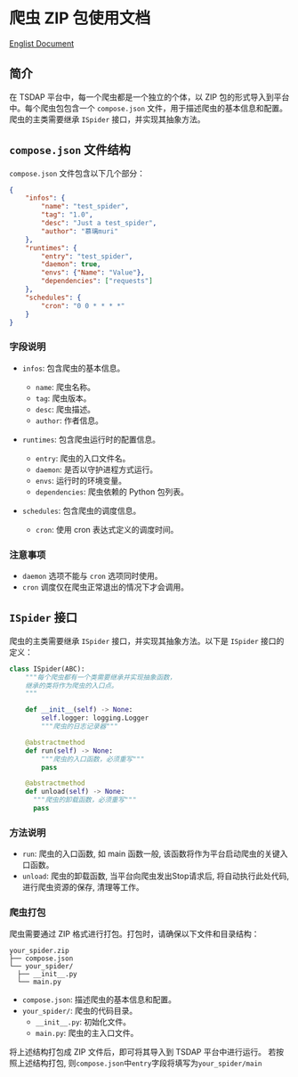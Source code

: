 # 爬虫 ZIP 包使用文档

[Englist Document](README.MD)

## 简介

在 TSDAP 平台中，每一个爬虫都是一个独立的个体，以 ZIP 包的形式导入到平台中。每个爬虫包包含一个 `compose.json` 文件，用于描述爬虫的基本信息和配置。爬虫的主类需要继承 `ISpider` 接口，并实现其抽象方法。

## `compose.json` 文件结构

`compose.json` 文件包含以下几个部分：

```json
{
    "infos": {
        "name": "test_spider",
        "tag": "1.0",
        "desc": "Just a test_spider",
        "author": "慕璃muri"
    },
    "runtimes": {
        "entry": "test_spider",
        "daemon": true,
        "envs": {"Name": "Value"},
        "dependencies": ["requests"]
    },
    "schedules": {
        "cron": "0 0 * * * *"
    }
}
```

### 字段说明

- `infos`: 包含爬虫的基本信息。
  - `name`: 爬虫名称。
  - `tag`: 爬虫版本。
  - `desc`: 爬虫描述。
  - `author`: 作者信息。

- `runtimes`: 包含爬虫运行时的配置信息。
  - `entry`: 爬虫的入口文件名。
  - `daemon`: 是否以守护进程方式运行。
  - `envs`: 运行时的环境变量。
  - `dependencies`: 爬虫依赖的 Python 包列表。

- `schedules`: 包含爬虫的调度信息。
  - `cron`: 使用 cron 表达式定义的调度时间。

### 注意事项
  - `daemon` 选项不能与 `cron` 选项同时使用。
  - `cron` 调度仅在爬虫正常退出的情况下才会调用。

## `ISpider` 接口

爬虫的主类需要继承 `ISpider` 接口，并实现其抽象方法。以下是 `ISpider` 接口的定义：

```python
class ISpider(ABC):
    """每个爬虫都有一个类需要继承并实现抽象函数，
    继承的类将作为爬虫的入口点。
    """

    def __init__(self) -> None:
        self.logger: logging.Logger
        """爬虫的日志记录器"""

    @abstractmethod
    def run(self) -> None:
        """爬虫的入口函数，必须重写"""
        pass

    @abstractmethod
    def unload(self) -> None:
      """爬虫的卸载函数，必须重写"""
      pass
```

### 方法说明
- `run`: 爬虫的入口函数, 如 main 函数一般, 该函数将作为平台启动爬虫的关键入口函数。
- `unload`: 爬虫的卸载函数, 当平台向爬虫发出Stop请求后, 将自动执行此处代码, 进行爬虫资源的保存, 清理等工作。
### 爬虫打包

爬虫需要通过 ZIP 格式进行打包。打包时，请确保以下文件和目录结构：

```
your_spider.zip
├── compose.json
└── your_spider/
  ├── __init__.py
  └── main.py
```

- `compose.json`: 描述爬虫的基本信息和配置。
- `your_spider/`: 爬虫的代码目录。
  - `__init__.py`: 初始化文件。
  - `main.py`: 爬虫的主入口文件。

将上述结构打包成 ZIP 文件后，即可将其导入到 TSDAP 平台中进行运行。
若按照上述结构打包, 则`compose.json`中`entry`字段将填写为`your_spider/main`
